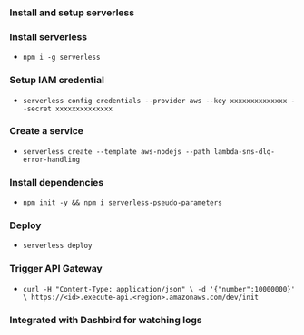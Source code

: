 

### Install and setup serverless

### Install serverless
- `npm i -g serverless`

### Setup  IAM credential
- `serverless config credentials --provider aws --key xxxxxxxxxxxxxx --secret xxxxxxxxxxxxxx`
    
### Create a service
- `serverless create --template aws-nodejs --path lambda-sns-dlq-error-handling`

### Install dependencies
- `npm init -y && npm i serverless-pseudo-parameters`

### Deploy
- `serverless deploy`


### Trigger API Gateway
- `curl -H "Content-Type: application/json" \
  -d '{"number":10000000}' \
  https://<id>.execute-api.<region>.amazonaws.com/dev/init`

### Integrated with Dashbird for watching logs
